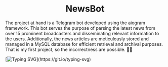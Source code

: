 <h1 align="center">NewsBot</h1>
The project at hand is a Telegram bot developed using the aiogram framework. This bot serves the purpose of parsing the latest news from over 15 prominent broadcasters and disseminating relevant information to the users. Additionally, the news articles are meticulously stored and managed in a MySQL database for efficient retrieval and archival purposes. 
That is my first project, so the incorrectness are possible. 🤷‍♂

[![Typing SVG](https://readme-typing-svg.herokuapp.com?color=%2336BCF7&lines=Absolutely+asynchronous!)](https://git.io/typing-svg)
